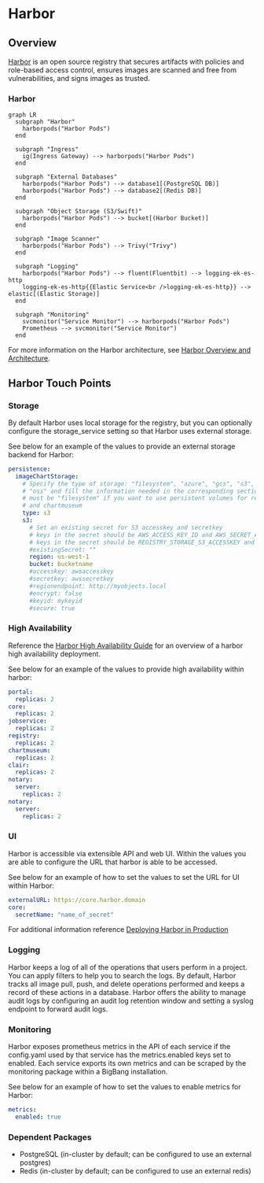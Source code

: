 # Harbor

## Overview

[Harbor](https://goharbor.io/) is an open source registry that secures artifacts with policies and role-based access control, ensures images are scanned and free from vulnerabilities, and signs images as trusted.

### Harbor

```mermaid
graph LR
  subgraph "Harbor"
    harborpods("Harbor Pods")
  end

  subgraph "Ingress"
    ig(Ingress Gateway) --> harborpods("Harbor Pods")
  end

  subgraph "External Databases"
    harborpods("Harbor Pods") --> database1[(PostgreSQL DB)]
    harborpods("Harbor Pods") --> database2[(Redis DB)]
  end

  subgraph "Object Storage (S3/Swift)"
    harborpods("Harbor Pods") --> bucket[(Harbor Bucket)]
  end

  subgraph "Image Scanner"
    harborpods("Harbor Pods") --> Trivy("Trivy")
  end

  subgraph "Logging"
    harborpods("Harbor Pods") --> fluent(Fluentbit) --> logging-ek-es-http
    logging-ek-es-http{{Elastic Service<br />logging-ek-es-http}} --> elastic[(Elastic Storage)]
  end

  subgraph "Monitoring"
    svcmonitor("Service Monitor") --> harborpods("Harbor Pods")
    Prometheus --> svcmonitor("Service Monitor")
  end
```

For more information on the Harbor architecture, see [Harbor Overview and Architecture](https://github.com/goharbor/harbor/wiki/Architecture-Overview-of-Harbor).

## Harbor Touch Points

### Storage

By default Harbor uses local storage for the registry, but you can optionally configure the storage_service setting so that Harbor uses external storage.

See below for an example of the values to provide an external storage backend for Harbor:

```yaml
persistence:
  imageChartStorage:
    # Specify the type of storage: "filesystem", "azure", "gcs", "s3", "swift",
    # "oss" and fill the information needed in the corresponding section. The type
    # must be "filesystem" if you want to use persistent volumes for registry
    # and chartmuseum
    type: s3
    s3:
      # Set an existing secret for S3 accesskey and secretkey
      # keys in the secret should be AWS_ACCESS_KEY_ID and AWS_SECRET_ACCESS_KEY for chartmuseum
      # keys in the secret should be REGISTRY_STORAGE_S3_ACCESSKEY and REGISTRY_STORAGE_S3_SECRETKEY for registry
      #existingSecret: ""
      region: us-west-1
      bucket: bucketname
      #accesskey: awsaccesskey
      #secretkey: awssecretkey
      #regionendpoint: http://myobjects.local
      #encrypt: false
      #keyid: mykeyid
      #secure: true
```

### High Availability

Reference the [Harbor High Availability Guide](https://repo1.dso.mil/big-bang/apps/sandbox/harbor/-/blob/main/chart/docs/High%20Availability.md) for an overview of a harbor high availability deployment.

See below for an example of the values to provide high availability within harbor:

```yaml
portal:
  replicas: 2
core:
  replicas: 2
jobservice:
  replicas: 2
registry:
  replicas: 2  
chartmuseum:
  replicas: 2
clair:
  replicas: 2
notary:
  server:
    replicas: 2  
notary:
  server:
    replicas: 2    
```

### UI

Harbor is accessible via extensible API and web UI. Within the values you are able to configure the URL that harbor is able to be accessed.

See below for an example of how to set the values to set the URL for UI within Harbor:

```yaml
externalURL: https://core.harbor.domain
core:
  secretName: "name_of_secret"
```

For additional information reference [Deploying Harbor in Production](https://repo1.dso.mil/big-bang/apps/sandbox/harbor/-/blob/harbor-architecture/docs/production.md)

### Logging

Harbor keeps a log of all of the operations that users perform in a project. You can apply filters to help you to search the logs. By default, Harbor tracks all image pull, push, and delete operations performed and keeps a record of these actions in a database. Harbor offers the ability to manage audit logs by configuring an audit log retention window and setting a syslog endpoint to forward audit logs.

### Monitoring

Harbor exposes prometheus metrics in the API of each service if the config.yaml used by that service has the metrics.enabled keys set to enabled. Each service exports its own metrics and can be scraped by the monitoring package within a BigBang installation.

See below for an example of how to set the values to enable metrics for Harbor:

```yaml
metrics:
  enabled: true
```

### Dependent Packages

- PostgreSQL (in-cluster by default; can be configured to use an external postgres)
- Redis (in-cluster by default; can be configured to use an external redis)
